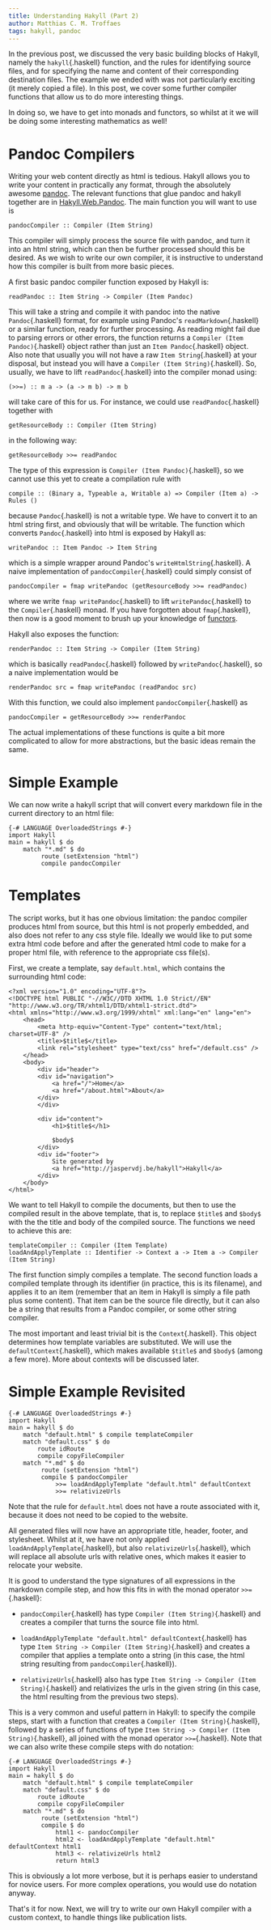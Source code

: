 ```yaml
---
title: Understanding Hakyll (Part 2)
author: Matthias C. M. Troffaes
tags: hakyll, pandoc
---
```


In the previous post, we discussed the very basic building blocks of
Hakyll, namely the `hakyll`{.haskell} function, and the rules for
identifying source files, and for specifying the name and content of
their corresponding destination files. The example we ended with was not
particularly exciting (it merely copied a file).
In this post, we cover some further compiler functions that allow us to
do more interesting things.

In doing so, we have to get into monads and functors, so whilst at it
we will be doing some interesting mathematics as well!

Pandoc Compilers
================

Writing your web content directly as html is tedious.
Hakyll allows you to write your content in practically any format,
through the absolutely awesome [pandoc](http://pandoc.org/).
The relevant functions that glue pandoc and hakyll together are
in
[Hakyll.Web.Pandoc](http://jaspervdj.be/hakyll/reference/Hakyll-Web-Pandoc.html).
The main function you will want to use is

``` {.sourceCode .haskell}
pandocCompiler :: Compiler (Item String)
```

This compiler will simply process the source file with pandoc, and
turn it into an html string, which can then be further processed
should this be desired.
As we wish to write our own compiler,
it is instructive to understand how this compiler is built from more
basic pieces.

A first basic pandoc compiler function exposed by Hakyll is:

``` {.sourceCode .haskell}
readPandoc :: Item String -> Compiler (Item Pandoc)
```

This will take a string and compile it with pandoc into the native
`Pandoc`{.haskell} format,
for example using Pandoc's `readMarkdown`{.haskell} or a similar function,
ready for further processing.
As reading might fail due to parsing errors or other errors,
the function returns a `Compiler (Item Pandoc)`{.haskell} object rather than
just an `Item Pandoc`{.haskell} object.
Also note that usually you will not have a raw `Item String`{.haskell} at your
disposal, but instead you will have a `Compiler (Item
String)`{.haskell}.  So, usually, we have to lift
`readPandoc`{.haskell} into the compiler monad using:

``` {.sourceCode .haskell}
(>>=) :: m a -> (a -> m b) -> m b
```

will take care of this for us. For instance, we could use `readPandoc`{.haskell}
together with

``` {.sourceCode .haskell}
getResourceBody :: Compiler (Item String)
```

in the following way:

``` {.sourceCode .haskell}
getResourceBody >>= readPandoc
```

The type of this expression is `Compiler (Item Pandoc)`{.haskell}, so
we cannot use this yet to create a compilation rule with

``` {.sourceCode .haskell}
compile :: (Binary a, Typeable a, Writable a) => Compiler (Item a) -> Rules ()
```

because `Pandoc`{.haskell} is not a writable type.  We have to convert it to
an html string first, and obviously that will be writable.
The function which converts `Pandoc`{.haskell} into html is exposed by
Hakyll as:

``` {.sourceCode .haskell}
writePandoc :: Item Pandoc -> Item String
```

which is a simple wrapper around Pandoc's `writeHtmlString`{.haskell}.
A naive implementation of `pandocCompiler`{.haskell}
could simply consist of

``` {.sourceCode .haskell}
pandocCompiler = fmap writePandoc (getResourceBody >>= readPandoc)
```

where we write `fmap writePandoc`{.haskell} to lift
`writePandoc`{.haskell} to the `Compiler`{.haskell} monad.
If you have forgotten about `fmap`{.haskell},
then now is a good moment to brush up your knowledge of
[functors](http://learnyouahaskell.com/functors-applicative-functors-and-monoids).

Hakyll also exposes the function:

``` {.sourceCode .haskell}
renderPandoc :: Item String -> Compiler (Item String)
```

which is basically `readPandoc`{.haskell} followed by `writePandoc`{.haskell},
so a naive implementation would be

``` {.sourceCode .haskell}
renderPandoc src = fmap writePandoc (readPandoc src)
```

With this function, we could also implement `pandocCompiler`{.haskell} as

``` {.sourceCode .haskell}
pandocCompiler = getResourceBody >>= renderPandoc
```

The actual implementations of these functions is quite a bit more complicated
to allow for more abstractions, but the basic ideas remain the same.

Simple Example
==============

We can now write a hakyll script that will convert every markdown file
in the current directory to an html file:

``` {.sourceCode .haskell}
{-# LANGUAGE OverloadedStrings #-}
import Hakyll
main = hakyll $ do
    match "*.md" $ do
         route (setExtension "html")
         compile pandocCompiler
```

Templates
=========

The script works, but it has one obvious limitation: the pandoc
compiler produces html from source, but this html is not properly embedded,
and also does not refer to any css style file. Ideally we would like to put some
extra html code before and after the generated html code to make for a proper
html file, with reference to the appropriate css file(s).

First, we create a template, say `default.html`,
which contains the surrounding html code:

``` {.sourceCode .html}
<?xml version="1.0" encoding="UTF-8"?>
<!DOCTYPE html PUBLIC "-//W3C//DTD XHTML 1.0 Strict//EN"
"http://www.w3.org/TR/xhtml1/DTD/xhtml1-strict.dtd">
<html xmlns="http://www.w3.org/1999/xhtml" xml:lang="en" lang="en">
    <head>
        <meta http-equiv="Content-Type" content="text/html; charset=UTF-8" />
        <title>$title$</title>
        <link rel="stylesheet" type="text/css" href="/default.css" />
    </head>
    <body>
        <div id="header">
        <div id="navigation">
            <a href="/">Home</a>
            <a href="/about.html">About</a>
        </div>
        </div>

        <div id="content">
            <h1>$title$</h1>

            $body$
        </div>
        <div id="footer">
            Site generated by
            <a href="http://jaspervdj.be/hakyll">Hakyll</a>
        </div>
    </body>
</html>
```

We want to tell Hakyll to compile the documents, but then to use the
compiled result in the above template, that is, to replace `$title$`
and `$body$` with the the title and body of the compiled source.
The functions we need to achieve this are:

``` {.sourceCode .haskell}
templateCompiler :: Compiler (Item Template) 
loadAndApplyTemplate :: Identifier -> Context a -> Item a -> Compiler (Item String)
```

The first function simply compiles a template.  The second function
loads a compiled template through its identifier (in practice, this is
its filename), and applies it to an item (remember that an item in
Hakyll is simply a file path plus some content).
That item can be the source file directly, but it can also be a string that
results from a Pandoc compiler, or some other string compiler.

The most important and least trivial bit is the `Context`{.haskell}.
This object determines how template variables are substituted.
We will use the `defaultContext`{.haskell}, which makes available
`$title$` and `$body$` (among a few more).
More about contexts will be discussed later.

Simple Example Revisited
========================

``` {.sourceCode .haskell}
{-# LANGUAGE OverloadedStrings #-}
import Hakyll
main = hakyll $ do
    match "default.html" $ compile templateCompiler
    match "default.css" $ do
        route idRoute
        compile copyFileCompiler
    match "*.md" $ do
         route (setExtension "html")
         compile $ pandocCompiler
             >>= loadAndApplyTemplate "default.html" defaultContext
             >>= relativizeUrls
```

Note that the rule for `default.html` does not have a route
associated with it, because it does not need to be copied to the
website.

All generated files will now have
an appropriate title, header, footer, and stylesheet.
Whilst at it, we have not only applied `loadAndApplyTemplate`{.haskell},
but also `relativizeUrls`{.haskell}, which will replace all absolute
urls with relative ones, which makes it easier to relocate your website.

It is good to understand the type signatures of all expressions in the
markdown compile step, and how this fits in with the monad operator
`>>=`{.haskell}:

* `pandocCompiler`{.haskell} has type `Compiler (Item String)`{.haskell} and
  creates a compiler that turns the source file into html.

* `loadAndApplyTemplate "default.html" defaultContext`{.haskell} has
  type `Item String -> Compiler (Item String)`{.haskell} and creates a
  compiler that applies a template onto a string (in this case, the
  html string resulting from `pandocCompiler`{.haskell}).

* `relativizeUrls`{.haskell} also has type `Item String -> Compiler
  (Item String)`{.haskell} and relativizes the urls in the given
  string (in this case, the html resulting from the previous two
  steps).

This is a very common and useful pattern in Hakyll: to specify the
compile steps, start with a function that creates a `Compiler (Item
String)`{.haskell}, followed by a series of functions of type `Item
String -> Compiler (Item String)`{.haskell}, all joined with the monad
operator `>>=`{.haskell}. Note that we can also write these compile
steps with do notation:


``` {.sourceCode .haskell}
{-# LANGUAGE OverloadedStrings #-}
import Hakyll
main = hakyll $ do
    match "default.html" $ compile templateCompiler
    match "default.css" $ do
        route idRoute
        compile copyFileCompiler
    match "*.md" $ do
         route (setExtension "html")
         compile $ do
             html1 <- pandocCompiler
             html2 <- loadAndApplyTemplate "default.html" defaultContext html1
             html3 <- relativizeUrls html2
             return html3
```

This is obviously a lot more verbose, but it is perhaps easier to
understand for novice users. For more complex operations, you would
use do notation anyway.

That's it for now. Next, we will try to write our own Hakyll compiler
with a custom context, to handle things like publication lists.
